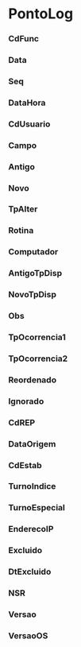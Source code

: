 # PontoLog

### CdFunc 
<!-- CdFunc -->

### Data 
<!-- Data -->

### Seq 
<!-- Seq -->

### DataHora 
<!-- DataHora -->

### CdUsuario 
<!-- CdUsuario -->

### Campo 
<!-- Campo -->

### Antigo 
<!-- Antigo -->

### Novo 
<!-- Novo -->

### TpAlter 
<!-- TpAlter -->

### Rotina 
<!-- Rotina -->

### Computador 
<!-- Computador -->

### AntigoTpDisp 
<!-- AntigoTpDisp -->

### NovoTpDisp 
<!-- NovoTpDisp -->

### Obs 
<!-- Obs -->

### TpOcorrencia1 
<!-- TpOcorrencia1 -->

### TpOcorrencia2 
<!-- TpOcorrencia2 -->

### Reordenado 
<!-- Reordenado -->

### Ignorado 
<!-- Ignorado -->

### CdREP 
<!-- CdREP -->

### DataOrigem 
<!-- DataOrigem -->

### CdEstab 
<!-- CdEstab -->

### TurnoIndice 
<!-- TurnoIndice -->

### TurnoEspecial 
<!-- TurnoEspecial -->

### EnderecoIP 
<!-- EnderecoIP -->

### Excluido 
<!-- Excluido -->

### DtExcluido 
<!-- DtExcluido -->

### NSR 
<!-- NSR -->

### Versao 
<!-- Versao -->

### VersaoOS 
<!-- VersaoOS -->